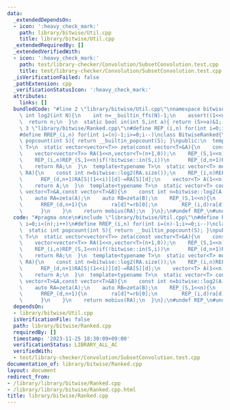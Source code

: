 ```yaml
---
data:
  _extendedDependsOn:
  - icon: ':heavy_check_mark:'
    path: library/bitwise/Util.cpp
    title: library/bitwise/Util.cpp
  _extendedRequiredBy: []
  _extendedVerifiedWith:
  - icon: ':heavy_check_mark:'
    path: test/library-checker/Convolution/SubsetConvolution.test.cpp
    title: test/library-checker/Convolution/SubsetConvolution.test.cpp
  _isVerificationFailed: false
  _pathExtension: cpp
  _verificationStatusIcon: ':heavy_check_mark:'
  attributes:
    links: []
  bundledCode: "#line 2 \"library/bitwise/Util.cpp\"\nnamespace bitwise{\n  static\
    \ int log2(int N){\n    int n=__builtin_ffs(N)-1;\n    assert((1<<n)==N);\n  \
    \  return n;\n  }\n  static bool in(int S,int a){ return (S>>a)&1; }\n}\n#line\
    \ 3 \"library/bitwise/Ranked.cpp\"\n#define REP_(i,n) for(int i=0;i<(n);i++)\n\
    #define RREP_(i,n) for(int i=(n)-1;i>=0;i--)\nclass BitwiseRanked{\n  static int\
    \ popcount(int S){ return __builtin_popcount(S); }\npublic:\n  template<typename\
    \ T>\n  static vector<vector<T>> zeta(const vector<T>&A){\n    const int n=bitwise::log2(A.size());\n\
    \    vector<vector<T>> RA(1<<n,vector<T>(n+1,0));\n    REP_(S,1<<n)RA[S][popcount(S)]=A[S];\n\
    \    REP_(i,n)REP_(S,1<<n)if(!bitwise::in(S,i))\n      REP_(d,n+1)RA[S|(1<<i)][d]+=RA[S][d];\n\
    \    return RA;\n  }\n  template<typename T>\n  static vector<T> mobius(vector<vector<T>>\
    \ RA){\n    const int n=bitwise::log2(RA.size());\n    REP_(i,n)REP_(S,1<<n)if(!bitwise::in(S,i))\n\
    \      REP_(d,n+1)RA[S|(1<<i)][d]-=RA[S][d];\n    vector<T> A(1<<n);\n    REP_(S,1<<n)A[S]=RA[S][popcount(S)];\n\
    \    return A;\n  }\n  template<typename T>\n  static vector<T> convolution(const\
    \ vector<T>&A,const vector<T>&B){\n    const int n=bitwise::log2(A.size());\n\
    \    auto RA=zeta(A);\n    auto RB=zeta(B);\n    REP_(S,1<<n){\n      auto&ra=RA[S],rb=RB[S];\n\
    \      RREP_(d,n+1){\n        ra[d]*=rb[0];\n        REP_(i,d)ra[d]+=ra[i]*rb[d-i];\n\
    \      }\n    }\n    return mobius(RA);\n  }\n};\n#undef REP_\n#undef RREP_\n"
  code: "#pragma once\n#include \"library/bitwise/Util.cpp\"\n#define REP_(i,n) for(int\
    \ i=0;i<(n);i++)\n#define RREP_(i,n) for(int i=(n)-1;i>=0;i--)\nclass BitwiseRanked{\n\
    \  static int popcount(int S){ return __builtin_popcount(S); }\npublic:\n  template<typename\
    \ T>\n  static vector<vector<T>> zeta(const vector<T>&A){\n    const int n=bitwise::log2(A.size());\n\
    \    vector<vector<T>> RA(1<<n,vector<T>(n+1,0));\n    REP_(S,1<<n)RA[S][popcount(S)]=A[S];\n\
    \    REP_(i,n)REP_(S,1<<n)if(!bitwise::in(S,i))\n      REP_(d,n+1)RA[S|(1<<i)][d]+=RA[S][d];\n\
    \    return RA;\n  }\n  template<typename T>\n  static vector<T> mobius(vector<vector<T>>\
    \ RA){\n    const int n=bitwise::log2(RA.size());\n    REP_(i,n)REP_(S,1<<n)if(!bitwise::in(S,i))\n\
    \      REP_(d,n+1)RA[S|(1<<i)][d]-=RA[S][d];\n    vector<T> A(1<<n);\n    REP_(S,1<<n)A[S]=RA[S][popcount(S)];\n\
    \    return A;\n  }\n  template<typename T>\n  static vector<T> convolution(const\
    \ vector<T>&A,const vector<T>&B){\n    const int n=bitwise::log2(A.size());\n\
    \    auto RA=zeta(A);\n    auto RB=zeta(B);\n    REP_(S,1<<n){\n      auto&ra=RA[S],rb=RB[S];\n\
    \      RREP_(d,n+1){\n        ra[d]*=rb[0];\n        REP_(i,d)ra[d]+=ra[i]*rb[d-i];\n\
    \      }\n    }\n    return mobius(RA);\n  }\n};\n#undef REP_\n#undef RREP_"
  dependsOn:
  - library/bitwise/Util.cpp
  isVerificationFile: false
  path: library/bitwise/Ranked.cpp
  requiredBy: []
  timestamp: '2023-11-25 18:30:09+09:00'
  verificationStatus: LIBRARY_ALL_AC
  verifiedWith:
  - test/library-checker/Convolution/SubsetConvolution.test.cpp
documentation_of: library/bitwise/Ranked.cpp
layout: document
redirect_from:
- /library/library/bitwise/Ranked.cpp
- /library/library/bitwise/Ranked.cpp.html
title: library/bitwise/Ranked.cpp
---
```

